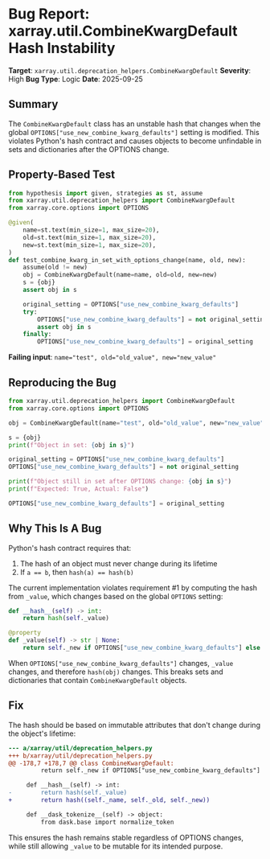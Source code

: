 # Bug Report: xarray.util.CombineKwargDefault Hash Instability

**Target**: `xarray.util.deprecation_helpers.CombineKwargDefault`
**Severity**: High
**Bug Type**: Logic
**Date**: 2025-09-25

## Summary

The `CombineKwargDefault` class has an unstable hash that changes when the global `OPTIONS["use_new_combine_kwarg_defaults"]` setting is modified. This violates Python's hash contract and causes objects to become unfindable in sets and dictionaries after the OPTIONS change.

## Property-Based Test

```python
from hypothesis import given, strategies as st, assume
from xarray.util.deprecation_helpers import CombineKwargDefault
from xarray.core.options import OPTIONS

@given(
    name=st.text(min_size=1, max_size=20),
    old=st.text(min_size=1, max_size=20),
    new=st.text(min_size=1, max_size=20),
)
def test_combine_kwarg_in_set_with_options_change(name, old, new):
    assume(old != new)
    obj = CombineKwargDefault(name=name, old=old, new=new)
    s = {obj}
    assert obj in s

    original_setting = OPTIONS["use_new_combine_kwarg_defaults"]
    try:
        OPTIONS["use_new_combine_kwarg_defaults"] = not original_setting
        assert obj in s
    finally:
        OPTIONS["use_new_combine_kwarg_defaults"] = original_setting
```

**Failing input**: `name="test", old="old_value", new="new_value"`

## Reproducing the Bug

```python
from xarray.util.deprecation_helpers import CombineKwargDefault
from xarray.core.options import OPTIONS

obj = CombineKwargDefault(name="test", old="old_value", new="new_value")

s = {obj}
print(f"Object in set: {obj in s}")

original_setting = OPTIONS["use_new_combine_kwarg_defaults"]
OPTIONS["use_new_combine_kwarg_defaults"] = not original_setting

print(f"Object still in set after OPTIONS change: {obj in s}")
print(f"Expected: True, Actual: False")

OPTIONS["use_new_combine_kwarg_defaults"] = original_setting
```

## Why This Is A Bug

Python's hash contract requires that:
1. The hash of an object must never change during its lifetime
2. If `a == b`, then `hash(a) == hash(b)`

The current implementation violates requirement #1 by computing the hash from `_value`, which changes based on the global `OPTIONS` setting:

```python
def __hash__(self) -> int:
    return hash(self._value)

@property
def _value(self) -> str | None:
    return self._new if OPTIONS["use_new_combine_kwarg_defaults"] else self._old
```

When `OPTIONS["use_new_combine_kwarg_defaults"]` changes, `_value` changes, and therefore `hash(obj)` changes. This breaks sets and dictionaries that contain `CombineKwargDefault` objects.

## Fix

The hash should be based on immutable attributes that don't change during the object's lifetime:

```diff
--- a/xarray/util/deprecation_helpers.py
+++ b/xarray/util/deprecation_helpers.py
@@ -178,7 +178,7 @@ class CombineKwargDefault:
         return self._new if OPTIONS["use_new_combine_kwarg_defaults"] else self._old

     def __hash__(self) -> int:
-        return hash(self._value)
+        return hash((self._name, self._old, self._new))

     def __dask_tokenize__(self) -> object:
         from dask.base import normalize_token
```

This ensures the hash remains stable regardless of OPTIONS changes, while still allowing `_value` to be mutable for its intended purpose.